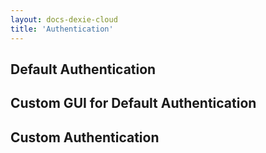 ```yaml
---
layout: docs-dexie-cloud
title: 'Authentication'
---
```


## Default Authentication

## Custom GUI for Default Authentication

## Custom Authentication

